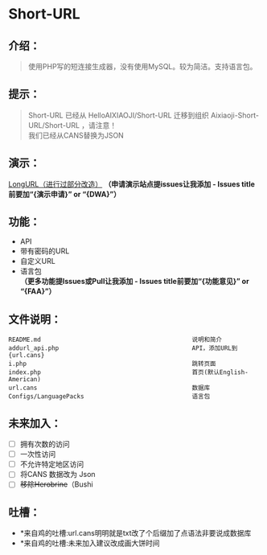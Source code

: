 # **Short-URL**
## **介绍：**
> 使用PHP写的短连接生成器，没有使用MySQL。较为简洁。支持语言包。
>

## 提示：
> Short-URL 已经从 HelloAIXIAOJI/Short-URL 迁移到组织 Aixiaoji-Short-URL/Short-URL ，请注意！  
> 我们已经从CANS替换为JSON

## 演示：
[LongURL（进行过部分改造）](https://longlonglonglonglonglonglonglonglonglonglonglong.nl.eu.org/)
**（申请演示站点提issues让我添加 - Issues title前要加“{演示申请}” or “{DWA}”）**
## 功能：
* API
* 带有密码的URL
* 自定义URL
* 语言包  
**（更多功能提Issues或Pull让我添加 - Issues title前要加“{功能意见}” or “{FAA}”）**

## 文件说明：
```
README.md                                          说明和简介
addurl_api.php                                     API，添加URL到{url.cans}
i.php                                              跳转页面
index.php                                          首页(默认English-American)
url.cans                                           数据库
Configs/LanguagePacks                              语言包
```
## 未来加入：
* [ ] 拥有次数的访问
* [ ] 一次性访问
* [ ] 不允许特定地区访问
* [ ] 将CANS 数据改为 Json
* [ ] ~~移除Herobrine~~（Bushi

## 吐槽：
* *来自鸡的吐槽:url.cans明明就是txt改了个后缀加了点语法非要说成数据库
* *来自鸡的吐槽:未来加入建议改成画大饼时间
